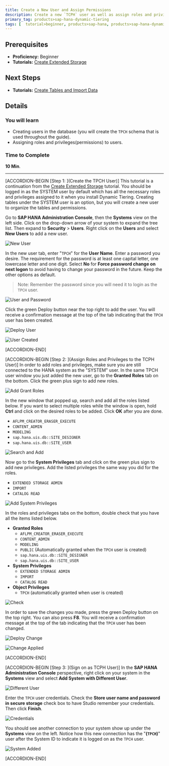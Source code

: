 ```yaml
---
title: Create a New User and Assign Permissions
description: Create a new `TCPH` user as well as assign roles and privileges to the new user.
primary_tag: products>sap-hana-dynamic-tiering
tags: [  tutorial>beginner, products>sap-hana, products>sap-hana-dynamic-tiering, products>sap-hana-studio, topic>big-data, topic>sql ]
---
```

## Prerequisites
 - **Proficiency:** Beginner
 - **Tutorials:** [Create Extended Storage](https://www.sap.com/developer/tutorials/dt-create-schema-load-data-part1.html)

## Next Steps
 - **Tutorials:** [Create Tables and Import Data](https://www.sap.com/developer/tutorials/dt-create-schema-load-data-part3.html)

## Details
### You will learn
 - Creating users in the database (you will create the `TPCH` schema that is used throughout the guide).
 - Assigning roles and privileges(permissions) to users.

### Time to Complete
**10 Min**.

---

[ACCORDION-BEGIN [Step 1: ](Create the TPCH User)]
This tutorial is a continuation from the [Create Extended Storage](https://www.sap.com/developer/tutorials/dt-create-schema-load-data-part1.html) tutorial. You should be logged in as the SYSTEM user by default which has all the necessary roles and privileges assigned to it when you install Dynamic Tiering. Creating tables under the SYSTEM user is an option, but you will create a new user to organize the tables and permissions.

Go to **SAP HANA Administration Console**, then the **Systems** view on the left side. Click on the drop-down arrow of your system to expand the tree list. Then expand to **Security** > **Users**. Right click on the **Users** and select **New Users** to add a new user.

![New User](new-user.png)

In the new user tab, enter "`TPCH`" for the **User Name**. Enter a password you desire. The requirement for the password is at least one capital letter, one lowercase letter and one digit. Select **No** for **Force password change on next logon** to avoid having to change your password in the future. Keep the other options as default.

> Note: Remember the password since you will need it to login as the `TPCH` user.

![User and Password](user-and-password.png)

Click the green Deploy button near the top right to add the user. You will receive a confirmation message at the top of the tab indicating that the `TPCH` user has been created.

![Deploy User](deploy-user.png)

![User Created](user-created.png)


[ACCORDION-END]

[ACCORDION-BEGIN [Step 2: ](Assign Roles and Privileges to the TCPH User)]
In order to add roles and privileges, make sure you are still connected to the HANA system as the "SYSTEM" user. In the same TPCH user window you just added the new user, go to the **Granted Roles** tab on the bottom. Click the green plus sign to add new roles.

![Add Grant Roles](add-grant-roles.png)

In the new window that popped up, search and add all the roles listed below. If you want to select multiple roles while the window is open, hold **Ctrl** and click on the desired roles to be added. Click **OK** after you are done.

  -	`AFLPM_CREATOR_ERASER_EXECUTE`
  -	`CONTENT_ADMIN`
  -	`MODELING`
  -	`sap.hana.uis.db::SITE_DESIGNER`
  -	`sap.hana.uis.db::SITE_USER`

![Search and Add](search-and-add.png)

Now go to the **System Privileges** tab and click on the green plus sign to add new privileges. Add the listed privileges the same way you did for the roles.

  - `EXTENDED STORAGE ADMIN`
  - `IMPORT`
  - `CATALOG READ`

![Add System Privileges](add-system-privileges.png)

In the roles and privileges tabs on the bottom, double check that you have all the items listed below.

  - **Granted Roles**
    -	`AFLPM_CREATOR_ERASER_EXECUTE`
    -	`CONTENT_ADMIN`
    -	`MODELING`
    -	`PUBLIC` (Automatically granted when the `TPCH` user is created)
    -	`sap.hana.uis.db::SITE_DESIGNER`
    -	`sap.hana.uis.db::SITE_USER`
  - **System Privileges**
    -	`EXTENDED STORAGE ADMIN`
    -	`IMPORT`
    - `CATALOG READ`
  - **Object Privileges**
    -	`TPCH` (automatically granted when user is created)

![Check](check.png)

In order to save the changes you made, press the green Deploy button on the top right. You can also press **F8**. You will receive a confirmation message at the top of the tab indicating that the `TPCH` user has been changed.

![Deploy Change](deploy-change.png)

![Change Applied](change-applied.png)


[ACCORDION-END]

[ACCORDION-BEGIN [Step 3: ](Sign on as TCPH User)]
In the **SAP HANA Administration Console** perspective, right click on your system in the **Systems** view and select **Add System with Different User**.

![Different User](different-user.png)

Enter the `TPCH` user credentials. Check the **Store user name and password in secure storage** check box to have Studio remember your credentials. Then click **Finish**.

![Credentials](credentials.png)

You should see another connection to your system show up under the **Systems** view on the left. Notice how this new connection has the "**(`TPCH`)**" user after the System ID to indicate it is logged on as the `TPCH` user.

![System Added](Added.png)


[ACCORDION-END]



